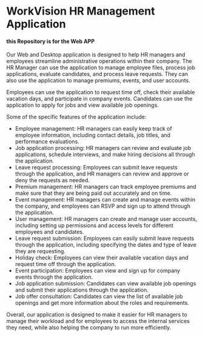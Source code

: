
<h1>WorkVision HR Management Application</h1>

<h4>this Repository is for the Web APP</h4>
<p>Our Web and Desktop application is designed to help HR managers and employees streamline administrative operations within their company. The HR Manager can use the application to manage employee files, process job applications, evaluate candidates, and process leave requests. They can also use the application to manage premiums, events, and user accounts.</p>
<p>Employees can use the application to request time off, check their available vacation days, and participate in company events. Candidates can use the application to apply for jobs and view available job openings.</p>
<p>Some of the specific features of the application include:</p>
<ul>
  <li>Employee management: HR managers can easily keep track of employee information, including contact details, job titles, and performance evaluations.</li>
  <li>Job application processing: HR managers can review and evaluate job applications, schedule interviews, and make hiring decisions all through the application.</li>
  <li>Leave request processing: Employees can submit leave requests through the application, and HR managers can review and approve or deny the requests as needed.</li>
  <li>Premium management: HR managers can track employee premiums and make sure that they are being paid out accurately and on time.</li>
  <li>Event management: HR managers can create and manage events within the company, and employees can RSVP and sign up to attend through the application.</li>
  <li>User management: HR managers can create and manage user accounts, including setting up permissions and access levels for different employees and candidates.</li>
  <li>Leave request submission: Employees can easily submit leave requests through the application, including specifying the dates and type of leave they are requesting.</li>
  <li>Holiday check: Employees can view their available vacation days and request time off through the application.</li>
  <li>Event participation: Employees can view and sign up for company events through the application.</li>
  <li>Job application submission: Candidates can view available job openings and submit their applications through the application.</li>
  <li>Job offer consultation: Candidates can view the list of available job openings and get more information about the roles and requirements.</li>
</ul>
<p>Overall, our application is designed to make it easier for HR managers to manage their workload and for employees to access the internal services they need, while also helping the company to run more efficiently.</p>
